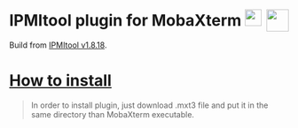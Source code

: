 # IPMItool plugin for MobaXterm <a href="https://github.com/zhubanRuban/ipmitool-mobaxterm-plugin/"><img height="30" src="https://camo.githubusercontent.com/7710b43d0476b6f6d4b4b2865e35c108f69991f3/68747470733a2f2f7777772e69636f6e66696e6465722e636f6d2f646174612f69636f6e732f6f637469636f6e732f313032342f6d61726b2d6769746875622d3235362e706e67"></a> <a href="https://mobaxterm.mobatek.net/" target="_blank"><img align="right" height="40" src="https://mobaxterm.mobatek.net/img/moba/xterm_logo.png"></a>
Build from [IPMItool v1.8.18](https://sourceforge.net/projects/ipmitool/files/ipmitool/1.8.18/).
# [How to install](https://mobaxterm.mobatek.net/plugins.html)
> In order to install plugin, just download .mxt3 file and put it in the same directory than MobaXterm executable.
